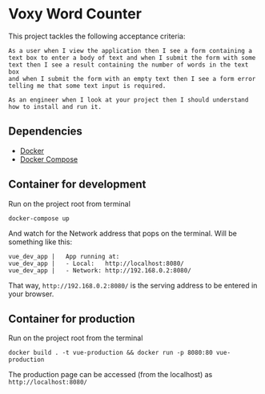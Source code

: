 # Voxy Word Counter

This project tackles the following acceptance criteria:

```
As a user when I view the application then I see a form containing a text box to enter a body of text and when I submit the form with some text then I see a result containing the number of words in the text box
and when I submit the form with an empty text then I see a form error telling me that some text input is required.

As an engineer when I look at your project then I should understand how to install and run it.
```

## Dependencies

- [Docker](https://docs.docker.com/engine/install/)
- [Docker Compose](https://docs.docker.com/compose/install/)

## Container for development

Run on the project root from terminal

```
docker-compose up
```

And watch for the Network address that pops on the terminal. Will be something like this:

```
vue_dev_app |   App running at:
vue_dev_app |   - Local:   http://localhost:8080/
vue_dev_app |   - Network: http://192.168.0.2:8080/
```

That way, `http://192.168.0.2:8080/` is the serving address to be entered in your browser.

## Container for production

Run on the project root from the terminal

```
docker build . -t vue-production && docker run -p 8080:80 vue-production
```

The production page can be accessed (from the localhost) as `http://localhost:8080/`
